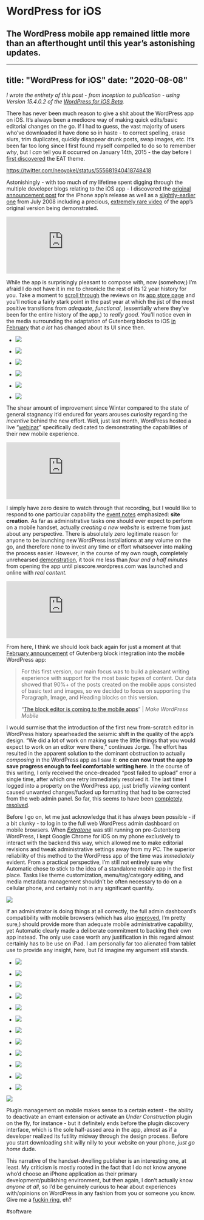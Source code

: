 # WordPress for iOS

## The WordPress mobile app remained little more than an afterthought until this year’s astonishing updates.

---
title: "WordPress for iOS"
date: "2020-08-08"
---

_I wrote the entirety of this post - from inception to publication - using Version 15.4.0.2 of the [WordPress for iOS Beta](https://testflight.apple.com/join/AkJQt8Pw)._

There has never been much reason to give a shit about the WordPress app on iOS. It’s always been a mediocre way of making quick edits/basic editorial changes on the go. If I had to guess, the vast majority of users who’ve downloaded it have done so in haste - to correct spelling, erase slurs, trim duplicates, quickly disappear drunk posts, swap images, etc. It’s been far too long since I first found myself compelled to do so to remember _why_, but I _can_ tell you it occurred on January 14th, 2015 - the day before I [first discovered](https://twitter.com/neoyokel/status/555681940418748418?s=21) the EAT theme.

https://twitter.com/neoyokel/status/555681940418748418

Astonishingly - with too much of my lifetime spent digging through the multiple developer blogs relating to the iOS app - I discovered the [original announcement post](https://apps.wordpress.com/2008/07/22/wordpress-for-iphone-available-now/) for the iPhone app’s release as well as a [slightly-earlier one](https://apps.wordpress.com/2008/07/10/wordpress-for-iphone/) from July 2008 including a precious, [extremely rare video](https://videopress.com/v/GyIzZkju) of the app’s original version being demonstrated.

<iframe width="auto" height="auto" src="https://www.youtube.com/embed/yqr62jZogxU?controls=0" frameborder="0" allow="accelerometer; autoplay; clipboard-write; encrypted-media; gyroscope; picture-in-picture" allowfullscreen></iframe>

While the app is surprisingly pleasant to compose with, now (somehow,) I’m afraid I do not have it in me to chronicle the rest of its 12 year history for you. Take a moment to [scroll through](https://media0.giphy.com/media/lqdl6Q2enVCcQOaVOr/giphy.gif?cid=4d1e4f291ba822919a1d8ee4279fa6e7f37b0edb9b07c5bc&rid=giphy.gif) the reviews on its [app store page](https://apps.apple.com/us/app/wordpress-world-stickers/id1139958755) and you’ll notice a fairly stark point in the past year at which the jist of the most positive transitions from _adequate_, _functional_, (essentially where they’ve been for the entire history of the app,) to _really good_. You’ll notice even in the media surrounding the adaptation of Gutenberg blocks to iOS [in February](https://make.wordpress.org/mobile/2019/02/26/the-block-editor-is-coming-to-the-mobile-apps/) that _a lot_ has changed about its UI since then.

- [![](images/img_1831-300x169.png)](https://www.davidblue.wtf/wp-content/uploads/img_1831-300x169.png)
  
- [![](images/img_1829-300x169.png)](https://www.davidblue.wtf/wp-content/uploads/img_1829-300x169.png)
  
- [![](images/img_1832-300x169.png)](https://www.davidblue.wtf/wp-content/uploads/img_1832-300x169.png)
  
- [![](images/img_1833-300x169.png)](https://www.davidblue.wtf/wp-content/uploads/img_1833-300x169.png)
  
- [![](images/img_1830-300x169.png)](https://www.davidblue.wtf/wp-content/uploads/img_1830-300x169.png)
  
- [![](images/img_1834-300x169.png)](https://www.davidblue.wtf/wp-content/uploads/img_1834-300x169.png)

The shear amount of improvement since Winter compared to the state of general stagnancy it’d endured for years arouses curiosity regarding the _incentive_ behind the new effort. Well, just last month, WordPress hosted a live “[webinar](https://youtu.be/qBZIU_I49H8)” specifically dedicated to demonstrating the capabilities of their new mobile experience.

<iframe width="auto" height="auto" src="https://www.youtube.com/embed/qBZIU_I49H8?controls=0" frameborder="0" allow="accelerometer; autoplay; clipboard-write; encrypted-media; gyroscope; picture-in-picture" allowfullscreen></iframe>

I simply have zero desire to watch through that recording, but I would like to respond to one particular capability the [event notes](https://wordpress.com/blog/2020/06/19/wordpress-mobile-apps-webinar/) emphasized: **site creation**. As far as administrative tasks one should ever expect to perform on a mobile handset, actually _creating a new website_ is extreme from just about any perspective. There is absolutely zero legitimate reason for anyone to be launching new WordPress installations at any volume on the go, and therefore none to invest any time or effort whatsoever into making the process easier. However, in the course of my own rough, completely unrehearsed [demonstration](https://youtu.be/BYOdugyqV34), it took me less than _four and a half minutes_ from opening the app until pisscore.wordpress.com was launched and online with _real content_.

<iframe width="auto" height="auto" src="https://www.youtube.com/embed/BYOdugyqV34?controls=0" frameborder="0" allow="accelerometer; autoplay; clipboard-write; encrypted-media; gyroscope; picture-in-picture" allowfullscreen></iframe>

From here, I think we should look back again for just a moment at that [February announcement](https://make.wordpress.org/mobile/2019/02/26/the-block-editor-is-coming-to-the-mobile-apps/) of Gutenberg block integration into the mobile WordPress app:

> For this first version, our main focus was to build a pleasant writing experience with support for the most basic types of content. Our data showed that 90%+ of the posts created on the mobile apps consisted of basic text and images, so we decided to focus on supporting the Paragraph, Image, and Heading blocks on this version.
> 
> “[The block editor is coming to the mobile apps](https://make.wordpress.org/mobile/2019/02/26/the-block-editor-is-coming-to-the-mobile-apps/)” | _Make WordPress Mobile_

I would surmise that the introduction of the first new from-scratch editor in WordPress history spearheaded the seismic shift in the quality of the app’s design. “We did a lot of work on making sure the little things that you would expect to work on an editor were there,” continues Jorge. The effort has resulted in the apparent solution to the dominant obstruction to actually _composing_ in the WordPress app as I saw it: **one can now trust the app to save progress enough to feel comfortable writing here**. In the course of this writing, I only received the once-dreaded “post failed to upload” error a single time, after which one retry immediately resolved it. The last time I logged into a property on the WordPress app, just briefly _viewing_ content caused unwanted changes/fucked up formatting that had to be corrected from the web admin panel. So far, this seems to have been [completely resolved](https://9to5mac.com/2019/07/30/wordpress-ios-app/).

Before I go on, let me just acknowledge that it has always been possible - if a bit clunky - to log in to the full web WordPress admin dashboard on mobile browsers. When _[Extratone](https://extratone.com)_ was still running on pre-Gutenberg WordPress, I kept Google Chrome for iOS on my phone exclusively to interact with the backend this way, which allowed me to make editorial revisions and tweak administrative settings away from my PC. The superior reliability of this method to the WordPress app of the time was _immediately_ evident. From a practical perspective, I’m still not entirely sure why Automatic chose to stick to the idea of a standalone mobile app in the first place. Tasks like theme customization, menu/tag/category editing, and media metadata management shouldn’t be often necessary to do on a cellular phone, and certainly not in any significant quantity.

[![](https://www.davidblue.wtf/wp-content/uploads/giphy.gif)](https://media3.giphy.com/media/MFmkQ8vz7f63uZar4K/giphy.gif?cid=4d1e4f29be5b2d528cbffd78861893074d146c6228d0994c&rid=giphy.gif)

If an administrator is doing things at all correctly, the full admin dashboard’s compatibility with mobile browsers (which has also [improved](https://media3.giphy.com/media/MFmkQ8vz7f63uZar4K/giphy.gif?cid=4d1e4f29be5b2d528cbffd78861893074d146c6228d0994c&rid=giphy.gif), I’m pretty sure,) should provide more than adequate mobile administrative capability, yet Automatic clearly made a deliberate commitment to backing their own app instead. The only use case worth any justification in this regard almost certainly has to be use on iPad. I am personally far too alienated from tablet use to provide any insight, here, but I’d imagine my argument still stands.

- ![](https://secureservercdn.net/50.62.198.97/wbo.d84.myftpupload.com/wp-content/uploads/img_1816.png?time=1596888442)
  
- ![](https://secureservercdn.net/50.62.198.97/wbo.d84.myftpupload.com/wp-content/uploads/img_1817.png?time=1596888442)
  
- ![](https://secureservercdn.net/50.62.198.97/wbo.d84.myftpupload.com/wp-content/uploads/img_1815.png?time=1596888442)
  
- ![](https://secureservercdn.net/50.62.198.97/wbo.d84.myftpupload.com/wp-content/uploads/img_1818.png?time=1596888442)
  
- ![](https://secureservercdn.net/50.62.198.97/wbo.d84.myftpupload.com/wp-content/uploads/img_1823.png?time=1596888442)
  
- ![](https://secureservercdn.net/50.62.198.97/wbo.d84.myftpupload.com/wp-content/uploads/img_1820.png?time=1596888442)
  
- ![](https://secureservercdn.net/50.62.198.97/wbo.d84.myftpupload.com/wp-content/uploads/img_1824-1.png?time=1596888442)
  
- ![](https://secureservercdn.net/50.62.198.97/wbo.d84.myftpupload.com/wp-content/uploads/img_1837.png?time=1596888442)
  
- ![](https://secureservercdn.net/50.62.198.97/wbo.d84.myftpupload.com/wp-content/uploads/img_1836.png?time=1596888442)
  
- ![](https://secureservercdn.net/50.62.198.97/wbo.d84.myftpupload.com/wp-content/uploads/img_1850.png?time=1596888442)
  
- ![](https://secureservercdn.net/50.62.198.97/wbo.d84.myftpupload.com/wp-content/uploads/img_1849.png?time=1596888442)
  
- ![](https://secureservercdn.net/50.62.198.97/wbo.d84.myftpupload.com/wp-content/uploads/img_1838.png?time=1596888442)
  

![](https://secureservercdn.net/50.62.198.97/wbo.d84.myftpupload.com/wp-content/uploads/img_1822-1.png?time=1596888442)

Plugin management on mobile makes sense to a certain extent - the ability to deactivate an errant extension or activate an _Under Construction_ plugin on the fly, for instance - but it definitely ends before the plugin discovery interface, which is the sole half-assed area in the app, almost as if a developer realized its futility midway through the design process. Before you start downloading shit willy nilly to your website on your phone, _just go home_ dude.

This narrative of the handset-dwelling publisher is an interesting one, at least. My criticism is mostly rooted in the fact that I do not know anyone who’d choose an iPhone application as their primary development/publishing environment, but then again, I don’t actually know _anyone at all_, so I’d be genuinely curious to hear about experiences with/opinions on WordPress in any fashion from you or someone you know. Give me a [fuckin ring](https://www.davidblue.wtf/contact), eh?

#software